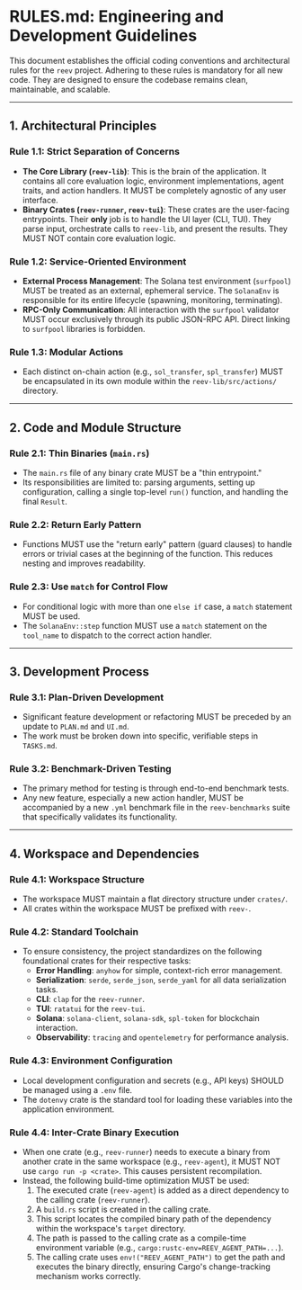# RULES.md: Engineering and Development Guidelines

This document establishes the official coding conventions and architectural rules for the `reev` project. Adhering to these rules is mandatory for all new code. They are designed to ensure the codebase remains clean, maintainable, and scalable.

---

## 1. Architectural Principles

### Rule 1.1: Strict Separation of Concerns
-   **The Core Library (`reev-lib`)**: This is the brain of the application. It contains all core evaluation logic, environment implementations, agent traits, and action handlers. It MUST be completely agnostic of any user interface.
-   **Binary Crates (`reev-runner`, `reev-tui`)**: These crates are the user-facing entrypoints. Their **only** job is to handle the UI layer (CLI, TUI). They parse input, orchestrate calls to `reev-lib`, and present the results. They MUST NOT contain core evaluation logic.

### Rule 1.2: Service-Oriented Environment
-   **External Process Management**: The Solana test environment (`surfpool`) MUST be treated as an external, ephemeral service. The `SolanaEnv` is responsible for its entire lifecycle (spawning, monitoring, terminating).
-   **RPC-Only Communication**: All interaction with the `surfpool` validator MUST occur exclusively through its public JSON-RPC API. Direct linking to `surfpool` libraries is forbidden.

### Rule 1.3: Modular Actions
-   Each distinct on-chain action (e.g., `sol_transfer`, `spl_transfer`) MUST be encapsulated in its own module within the `reev-lib/src/actions/` directory.

---

## 2. Code and Module Structure

### Rule 2.1: Thin Binaries (`main.rs`)
-   The `main.rs` file of any binary crate MUST be a "thin entrypoint."
-   Its responsibilities are limited to: parsing arguments, setting up configuration, calling a single top-level `run()` function, and handling the final `Result`.

### Rule 2.2: Return Early Pattern
-   Functions MUST use the "return early" pattern (guard clauses) to handle errors or trivial cases at the beginning of the function. This reduces nesting and improves readability.

### Rule 2.3: Use `match` for Control Flow
-   For conditional logic with more than one `else if` case, a `match` statement MUST be used.
-   The `SolanaEnv::step` function MUST use a `match` statement on the `tool_name` to dispatch to the correct action handler.

---

## 3. Development Process

### Rule 3.1: Plan-Driven Development
-   Significant feature development or refactoring MUST be preceded by an update to `PLAN.md` and `UI.md`.
-   The work must be broken down into specific, verifiable steps in `TASKS.md`.

### Rule 3.2: Benchmark-Driven Testing
-   The primary method for testing is through end-to-end benchmark tests.
-   Any new feature, especially a new action handler, MUST be accompanied by a new `.yml` benchmark file in the `reev-benchmarks` suite that specifically validates its functionality.

---

## 4. Workspace and Dependencies

### Rule 4.1: Workspace Structure
-   The workspace MUST maintain a flat directory structure under `crates/`.
-   All crates within the workspace MUST be prefixed with `reev-`.

### Rule 4.2: Standard Toolchain
-   To ensure consistency, the project standardizes on the following foundational crates for their respective tasks:
    -   **Error Handling**: `anyhow` for simple, context-rich error management.
    -   **Serialization**: `serde`, `serde_json`, `serde_yaml` for all data serialization tasks.
    -   **CLI**: `clap` for the `reev-runner`.
    -   **TUI**: `ratatui` for the `reev-tui`.
    -   **Solana**: `solana-client`, `solana-sdk`, `spl-token` for blockchain interaction.
    -   **Observability**: `tracing` and `opentelemetry` for performance analysis.

### Rule 4.3: Environment Configuration
-   Local development configuration and secrets (e.g., API keys) SHOULD be managed using a `.env` file.
-   The `dotenvy` crate is the standard tool for loading these variables into the application environment.

### Rule 4.4: Inter-Crate Binary Execution
-   When one crate (e.g., `reev-runner`) needs to execute a binary from another crate in the same workspace (e.g., `reev-agent`), it MUST NOT use `cargo run -p <crate>`. This causes persistent recompilation.
-   Instead, the following build-time optimization MUST be used:
    1.  The executed crate (`reev-agent`) is added as a direct dependency to the calling crate (`reev-runner`).
    2.  A `build.rs` script is created in the calling crate.
    3.  This script locates the compiled binary path of the dependency within the workspace's `target` directory.
    4.  The path is passed to the calling crate as a compile-time environment variable (e.g., `cargo:rustc-env=REEV_AGENT_PATH=...`).
    5.  The calling crate uses `env!("REEV_AGENT_PATH")` to get the path and executes the binary directly, ensuring Cargo's change-tracking mechanism works correctly.